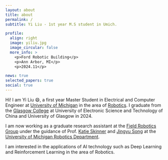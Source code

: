 ```yaml
---
layout: about
title: about
permalink: /
subtitle: Yi Liu - 1st year M.S student in Umich.

profile:
  align: right
  image: yiliu.jpg
  image_circular: false
  more_info: >
    <p>Ford Robotic Building</p>
    <p>Ann Arbor, MI</p>
    <p>2024.11</p>

news: true
selected_papers: true
social: true
---
```


Hi! I am Yi Liu :smile:, a first year Master Student in Electrical and Computer Engineer at [University of Michigan](https://umich.edu/) in the area of [Robotics](https://robotics.umich.edu/). I graduate from the [Glasgow College](https://www.gla.uestc.edu.cn/english/Home.htm) at University of Electronic Science and Technology of China and University of Glasgow in 2024.

I am now working as a graduate research assistant at the [Field Robotics Group](https://fieldrobotics.engin.umich.edu/home/) under the guidance of Prof. [Katie Skinner](https://robotics.umich.edu/profile/katherine-skinner/) and [Jingyu Song](https://song-jingyu.github.io/) at the [University of Michigan Robotics Department](https://robotics.umich.edu/).

I am interested in the applications of AI technology such as Deep Learning and Reinforcement Learning in the area of Robotics.
